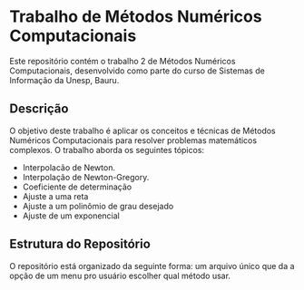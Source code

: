 # Trabalho de Métodos Numéricos Computacionais

Este repositório contém o trabalho 2 de Métodos Numéricos Computacionais, desenvolvido como parte do curso de Sistemas de Informação da Unesp, Bauru.

## Descrição

O objetivo deste trabalho é aplicar os conceitos e técnicas de Métodos Numéricos Computacionais para resolver problemas matemáticos complexos. O trabalho aborda os seguintes tópicos:

- Interpolacão de Newton.
- Interpolação de Newton-Gregory.
- Coeficiente de determinação
- Ajuste a uma reta
- Ajuste a um polinômio de grau desejado
- Ajuste de um exponencial

## Estrutura do Repositório

O repositório está organizado da seguinte forma: um arquivo único que da a opção de um menu pro usuário escolher qual método usar.
